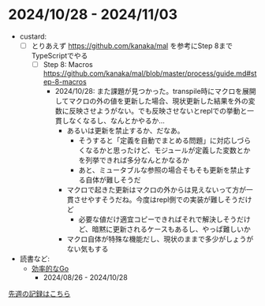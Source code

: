 # 2024/10/28 - 2024/11/03

- custard:
    - [ ] とりあえず <https://github.com/kanaka/mal> を参考にStep 8までTypeScriptでやる
        - [ ] Step 8: Macros <https://github.com/kanaka/mal/blob/master/process/guide.md#step-8-macros>
            - 2024/10/28: また課題が見つかった。transpile時にマクロを展開してマクロの外の値を更新した場合、現状更新した結果を外の変数に反映させようがない。でも反映させないとreplでの挙動と一貫しなくなるし、なんとかやるか...
                - あるいは更新を禁止するか、だなあ。
                    - そうすると「定義を自動でまとめる問題」に対応しづらくなるかと思ったけど、モジュールが定義した変数とかを列挙できれば多分なんとかなるか
                    - あと、ミュータブルな参照の場合そもそも更新を禁止する自体が難しそうだ
                - マクロで起きた更新はマクロの外からは見えないって方が一貫させやすそうだね。今度はrepl側での実装が難しそうだけど
                    - 必要な値だけ適宜コピーできればそれで解決しそうだけど、暗黙に更新されるケースもあるし、やっぱ難しいか
                - マクロ自体が特殊な機能だし、現状のままで多少がしょうがない気もする
- 読書など:
    - [効率的なGo](https://www.oreilly.co.jp//books/9784814400539/)
        - 2024/08/26 - 2024/10/28

[先週の記録はこちら](https://github.com/igrep/daily-commits/blob/c670a5f200a2c04a22efe51b99b499bbd7c87fb5/yesterday.md)
